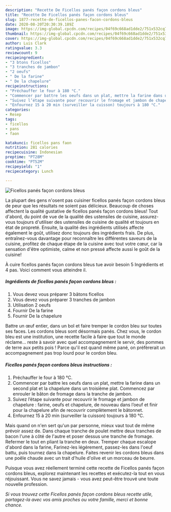 ```yaml
---
description: "Recette De Ficellos panés façon cordons bleus"
title: "Recette De Ficellos panés façon cordons bleus"
slug: 1877-recette-de-ficellos-panes-facon-cordons-bleus
date: 2020-08-20T20:30:39.189Z
image: https://img-global.cpcdn.com/recipes/04f69c668ad1dde2/751x532cq70/ficellos-panes-facon-cordons-bleus-photo-principale-de-la-recette.jpg
thumbnail: https://img-global.cpcdn.com/recipes/04f69c668ad1dde2/751x532cq70/ficellos-panes-facon-cordons-bleus-photo-principale-de-la-recette.jpg
cover: https://img-global.cpcdn.com/recipes/04f69c668ad1dde2/751x532cq70/ficellos-panes-facon-cordons-bleus-photo-principale-de-la-recette.jpg
author: Luis Clark
ratingvalue: 3.3
reviewcount: 9
recipeingredient:
- "3 btons ficellos"
- "3 tranches de jambon"
- "2 oeufs"
- " De la farine"
- " De la chapelure"
recipeinstructions:
- "Préchauffer le four à 180 °C."
- "Commencer par battre les oeufs dans un plat, mettre la farine dans un second plat et la chapelure dans un troisième plat. Commencez par enrouler le bâton de fromage dans la tranche de jambon."
- "Suivez l’étape suivante pour recouvrir le fromage et jambon de chapelure : farine, oeufs et chapelure, de nouveau dans l’oeuf et finir pour la chapelure afin de recouvrir complètement le bâtonnet."
- "Enfournez 15 à 20 min (surveiller la cuisson) toujours à 180 °C."
categories:
- Resep
tags:
- ficellos
- pans
- faon

katakunci: ficellos pans faon 
nutrition: 281 calories
recipecuisine: Indonesian
preptime: "PT28M"
cooktime: "PT52M"
recipeyield: "1"
recipecategory: Lunch

---
```



![Ficellos panés façon cordons bleus](https://img-global.cpcdn.com/recipes/04f69c668ad1dde2/751x532cq70/ficellos-panes-facon-cordons-bleus-photo-principale-de-la-recette.jpg)

La plupart des gens n'osent pas cuisiner ficellos panés façon cordons bleus de peur que les résultats ne soient pas délicieux. Beaucoup de choses affectent la qualité gustative de ficellos panés façon cordons bleus! Tout d'abord, du point de vue de la qualité des ustensiles de cuisine, assurez-vous toujours d'utiliser des ustensiles de cuisine de qualité et toujours en état de propreté. Ensuite, la qualité des ingrédients utilisés affecte également le goût, utilisez donc toujours des ingrédients frais. De plus, entraînez-vous davantage pour reconnaître les différentes saveurs de la cuisine, profitez de chaque étape de la cuisine avec tout votre cœur, car la sensation d'être optimiste, calme et non pressé affecte aussi le goût de la cuisine!

<!--inarticleads1-->

À cuire ficellos panés façon cordons bleus tue avoir besoin 5 Ingrédients et 4 pas. Voici comment vous atteindre il.

##### Ingrédients de ficellos panés façon cordons bleus :

1. Vous devez vous préparer 3 bâtons ficellos
1. Vous devez vous préparer 3 tranches de jambon
1. Utilisation 2 oeufs
1. Fournir  De la farine
1. Fournir  De la chapelure


Battre un œuf entier, dans un bol et faire tremper le cordon bleu sur toutes ses faces. Les cordons bleus sont désormais panés. Chez vous, le cordon bleu est une institution, une recette facile à faire que tout le monde réclame… reste à savoir avec quel accompagnement le servir, des pommes de terre aux petits pois ! Parce qu&#39;il est quand même pané, on préfèrerait un accompagnement pas trop lourd pour le cordon bleu. 

<!--inarticleads2-->

##### Ficellos panés façon cordons bleus instructions :

1. Préchauffer le four à 180 °C.
1. Commencer par battre les oeufs dans un plat, mettre la farine dans un second plat et la chapelure dans un troisième plat. Commencez par enrouler le bâton de fromage dans la tranche de jambon.
1. Suivez l’étape suivante pour recouvrir le fromage et jambon de chapelure : farine, oeufs et chapelure, de nouveau dans l’oeuf et finir pour la chapelure afin de recouvrir complètement le bâtonnet.
1. Enfournez 15 à 20 min (surveiller la cuisson) toujours à 180 °C.


Mais quand on n&#39;en sert qu&#39;un par personne, mieux vaut tout de même prévoir assez de. Dans chaque tranche de poulet mettre deux tranches de bacon l&#39;une à côté de l&#39;autre et poser dessus une tranche de fromage. Refermer le tout en pliant la tranche en deux. Tremper chaque escalope d&#39;abord dans la farine, Farinez-les légérement, passez-les dans l&#39;oeuf battu, puis tournez dans la chapelure. Faites revenir les cordons bleus dans une poêle chaude avec un trait d&#39;huile d&#39;olive et un morceau de beurre. 

<!--inarticleads1-->

<p>
Puisque vous avez réellement terminé cette recette de Ficellos panés façon cordons bleus, explorez maintenant les recettes et exécutez-la tout en vous réjouissant. Vous ne savez jamais - vous avez peut-être trouvé une toute nouvelle profession.
</p>

<p>
<i>Si vous trouvez cette Ficellos panés façon cordons bleus recette utile, partagez-la avec vos amis proches ou votre famille, merci et bonne chance.</i>
</p>
